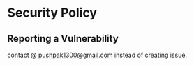 # Security Policy

## Reporting a Vulnerability

contact @ pushpak1300@gmail.com instead of creating issue.
